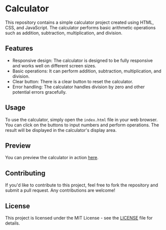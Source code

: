 # Calculator

This repository contains a simple calculator project created using HTML, CSS, and JavaScript. The calculator performs basic arithmetic operations such as addition, subtraction, multiplication, and division.

## Features

- Responsive design: The calculator is designed to be fully responsive and works well on different screen sizes.
- Basic operations: It can perform addition, subtraction, multiplication, and division.
- Clear button: There is a clear button to reset the calculator.
- Error handling: The calculator handles division by zero and other potential errors gracefully.

## Usage

To use the calculator, simply open the `index.html` file in your web browser. You can click on the buttons to input numbers and perform operations. The result will be displayed in the calculator's display area.

## Preview

You can preview the calculator in action [here](https://meet-bajaj.github.io/Calculator/).

## Contributing

If you'd like to contribute to this project, feel free to fork the repository and submit a pull request. Any contributions are welcome!

## License

This project is licensed under the MIT License - see the [LICENSE](LICENSE) file for details.
